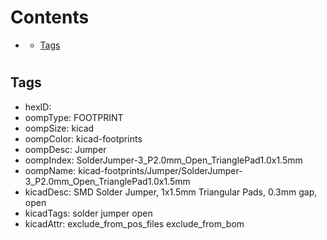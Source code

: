 



Contents
========

* [](#)
	* [Tags](#tags)

# 

## Tags

- hexID: 
- oompType: FOOTPRINT
- oompSize: kicad
- oompColor: kicad-footprints
- oompDesc: Jumper
- oompIndex: SolderJumper-3_P2.0mm_Open_TrianglePad1.0x1.5mm
- oompName: kicad-footprints/Jumper/SolderJumper-3_P2.0mm_Open_TrianglePad1.0x1.5mm
- kicadDesc: SMD Solder Jumper, 1x1.5mm Triangular Pads, 0.3mm gap, open
- kicadTags: solder jumper open
- kicadAttr: exclude_from_pos_files exclude_from_bom
